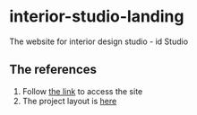 # interior-studio-landing

The website for interior design studio - id Studio

## The references

1. Follow [the link](https://lilymaxutova.github.io/interior-studio-landing/) to access the site
2. The project layout is [here](https://www.figma.com/file/VbhQcgpztAW4lb1iEycYPr/Landing-Page-%2F-Interior-Design-Studio-(Community)?node-id=9-205&t=kccJgYMgzXTn4bZr-0)
